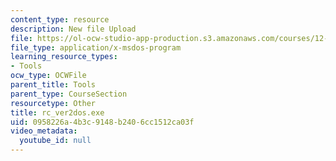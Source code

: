 ```yaml
---
content_type: resource
description: New file Upload
file: https://ol-ocw-studio-app-production.s3.amazonaws.com/courses/12-811-tropical-meteorology-spring-2011/0958226a4b3c9148b2406cc1512ca03f_rc_ver2dos.exe
file_type: application/x-msdos-program
learning_resource_types:
- Tools
ocw_type: OCWFile
parent_title: Tools
parent_type: CourseSection
resourcetype: Other
title: rc_ver2dos.exe
uid: 0958226a-4b3c-9148-b240-6cc1512ca03f
video_metadata:
  youtube_id: null
---
```

